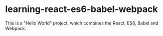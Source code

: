 # learning-react-es6-babel-webpack
This is a "Hello World" project, which combines the React, ES6, Babel and Webpack. 
